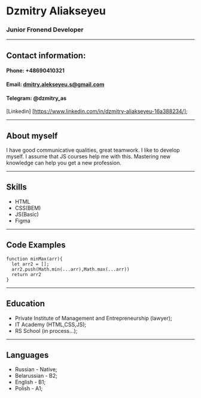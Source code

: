 # Dzmitry Aliakseyeu
### Junior Fronend Developer
***
## Contact information:
#### Phone: +48690410321
#### Email: dmitry.alekseyeu.s@gmail.com
#### Telegram: @dzmitry_as
[Linkedin] [https://www.linkedin.com/in/dzmitry-aliakseyeu-16a388234/];

***
## About myself
I have good communicative qualities, great teamwork. I like to develop myself. I assume that JS courses help me with this. Mastering new knowledge can help you get a new profession.

***
## Skills
* HTML
* CSS(BEM)
* JS(Basic)
* Figma

***
## Code Examples

```
function minMax(arr){    
  let arr2 = [];
  arr2.push(Math.min(...arr),Math.max(...arr))
  return arr2
}

```

***
## Education
* Private Institute of Management and Entrepreneurship (lawyer);
* IT Academy (HTML,CSS,JS);
* RS School (in process...);

***
## Languages
* Russian - Native;
* Belarussian - B2;
* English - B1;
* Polish - A1;



